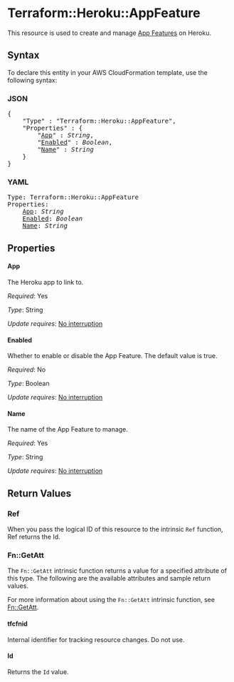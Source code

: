 # Terraform::Heroku::AppFeature

This resource is used to create and manage [App Features](https://devcenter.heroku.com/articles/heroku-beta-features) on Heroku.

## Syntax

To declare this entity in your AWS CloudFormation template, use the following syntax:

### JSON

<pre>
{
    "Type" : "Terraform::Heroku::AppFeature",
    "Properties" : {
        "<a href="#app" title="App">App</a>" : <i>String</i>,
        "<a href="#enabled" title="Enabled">Enabled</a>" : <i>Boolean</i>,
        "<a href="#name" title="Name">Name</a>" : <i>String</i>
    }
}
</pre>

### YAML

<pre>
Type: Terraform::Heroku::AppFeature
Properties:
    <a href="#app" title="App">App</a>: <i>String</i>
    <a href="#enabled" title="Enabled">Enabled</a>: <i>Boolean</i>
    <a href="#name" title="Name">Name</a>: <i>String</i>
</pre>

## Properties

#### App

The Heroku app to link to.

_Required_: Yes

_Type_: String

_Update requires_: [No interruption](https://docs.aws.amazon.com/AWSCloudFormation/latest/UserGuide/using-cfn-updating-stacks-update-behaviors.html#update-no-interrupt)

#### Enabled

Whether to enable or disable the App Feature. The default value is true.

_Required_: No

_Type_: Boolean

_Update requires_: [No interruption](https://docs.aws.amazon.com/AWSCloudFormation/latest/UserGuide/using-cfn-updating-stacks-update-behaviors.html#update-no-interrupt)

#### Name

The name of the App Feature to manage.

_Required_: Yes

_Type_: String

_Update requires_: [No interruption](https://docs.aws.amazon.com/AWSCloudFormation/latest/UserGuide/using-cfn-updating-stacks-update-behaviors.html#update-no-interrupt)

## Return Values

### Ref

When you pass the logical ID of this resource to the intrinsic `Ref` function, Ref returns the Id.

### Fn::GetAtt

The `Fn::GetAtt` intrinsic function returns a value for a specified attribute of this type. The following are the available attributes and sample return values.

For more information about using the `Fn::GetAtt` intrinsic function, see [Fn::GetAtt](https://docs.aws.amazon.com/AWSCloudFormation/latest/UserGuide/intrinsic-function-reference-getatt.html).

#### tfcfnid

Internal identifier for tracking resource changes. Do not use.

#### Id

Returns the <code>Id</code> value.

